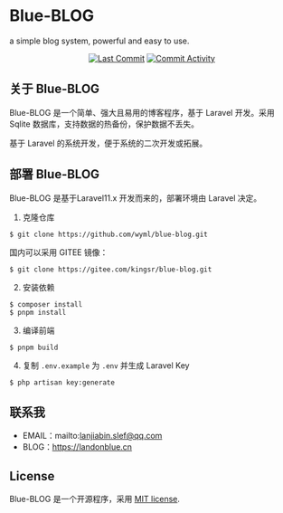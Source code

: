 # Blue-BLOG
a simple blog system, powerful and easy to use.

<p align="center">
<a href="https://github.com/wyml/blue-blog"><img src="https://img.shields.io/github/last-commit/wyml/blue-blog
" alt="Last Commit"></a>
<a href="https://github.com/wyml/blue-blog"><img src="https://img.shields.io/github/commit-activity/w/wyml/blue-blog
" alt="Commit Activity" /></a>
</p>

## 关于 Blue-BLOG

Blue-BLOG 是一个简单、强大且易用的博客程序，基于 Laravel 开发。采用 Sqlite 数据库，支持数据的热备份，保护数据不丢失。

基于 Laravel 的系统开发，便于系统的二次开发或拓展。

## 部署 Blue-BLOG

Blue-BLOG 是基于Laravel11.x 开发而来的，部署环境由 Laravel 决定。

1.  克隆仓库

```shell
$ git clone https://github.com/wyml/blue-blog.git
```
国内可以采用 GITEE 镜像：
```shell
$ git clone https://gitee.com/kingsr/blue-blog.git
```

2. 安装依赖

```shell
$ composer install
$ pnpm install
```

3. 编译前端

```shell
$ pnpm build
```

4. 复制 `.env.example` 为 `.env` 并生成 Laravel Key

```shell
$ php artisan key:generate
```

## 联系我

- EMAIL：mailto:lanjiabin.slef@qq.com
- BLOG：https://landonblue.cn

## License

Blue-BLOG 是一个开源程序，采用 [MIT license](https://opensource.org/licenses/MIT).
